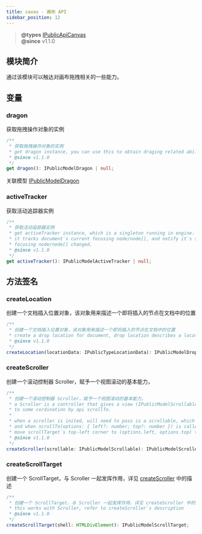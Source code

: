 ```yaml
---
title: cavas - 画布 API
sidebar_position: 12
---
```


> **@types** [IPublicApiCanvas](https://github.com/alibaba/lowcode-engine/blob/main/packages/types/src/shell/api/canvas.ts)<br/>
> **@since** v1.1.0


## 模块简介

通过该模块可以触达对画布拖拽相关的一些能力。

## 变量

### dragon

获取拖拽操作对象的实例

```typescript
/**
 * 获取拖拽操作对象的实例
 * get dragon instance, you can use this to obtain draging related abilities and lifecycle hooks
 * @since v1.1.0
 */
get dragon(): IPublicModelDragon | null;
```
关联模型 [IPublicModelDragon](./model/dragon)

### activeTracker

获取活动追踪器实例

```typescript
/**
 * 获取活动追踪器实例
 * get activeTracker instance, which is a singleton running in engine.
 * it tracks document`s current focusing node/node[], and notify it`s subscribers that when
 * focusing node/node[] changed.
 * @since v1.1.0
 */
get activeTracker(): IPublicModelActiveTracker | null;
```

## 方法签名

### createLocation
创建一个文档插入位置对象，该对象用来描述一个即将插入的节点在文档中的位置

```typescript
/**
 * 创建一个文档插入位置对象，该对象用来描述一个即将插入的节点在文档中的位置
 * create a drop location for document, drop location describes a location in document
 * @since v1.1.0
 */
createLocation(locationData: IPublicTypeLocationData): IPublicModelDropLocation;
```

### createScroller
创建一个滚动控制器 Scroller，赋予一个视图滚动的基本能力，
```typescript
/**
 * 创建一个滚动控制器 Scroller，赋予一个视图滚动的基本能力，
 * a Scroller is a controller that gives a view (IPublicModelScrollable) the ability scrolling
 * to some cordination by api scrollTo.
 *
 * when a scroller is inited, will need to pass is a scrollable, which has a scrollTarget.
 * and when scrollTo(options: { left?: number; top?: number }) is called, scroller will
 * move scrollTarget`s top-left corner to (options.left, options.top) that passed in.
 * @since v1.1.0
 */
createScroller(scrollable: IPublicModelScrollable): IPublicModelScroller;

```

### createScrollTarget
创建一个 ScrollTarget，与 Scroller 一起发挥作用，详见 [createScroller](#createscroller) 中的描述

```typescript
/**
 * 创建一个 ScrollTarget，与 Scroller 一起发挥作用，详见 createScroller 中的描述
 * this works with Scroller, refer to createScroller`s description
 * @since v1.1.0
 */
createScrollTarget(shell: HTMLDivElement): IPublicModelScrollTarget;
```